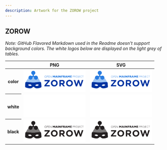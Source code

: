 ```yaml
---
description: Artwork for the ZOROW project
---
```


## ZOROW

*Note: GitHub Flavored Markdown used in the Readme doesn't support background colors. The white logos below are displayed on the light grey of tables.*

<table class="logos-table">
	<thead>
		<tr>
			<th></th>
			<th>PNG</th>
			<th>SVG</th>
		</tr>
	</thead>	
    <tbody>
		<tr>
			<th>color</th>
			<td><a href="color/zorow-color.png" download><img src="color/zorow-color.png" width="200"></a></td>
			<td><a href="color/zorow-color.svg" download><img src="color/zorow-color.svg" width="200"></a></td>
		</tr>
		<tr>
			<th>white</th>
			<td><a href="white/zorow-white.png" download><img src="white/zorow-white.png" width="200"></a></td>
			<td><a href="white/zorow-white.svg" download><img src="white/zorow-white.svg" width="200"></a></td>
		</tr>
		<tr>
			<th>black</th>
			<td><a href="black/zorow-black.png" download><img src="black/zorow-black.png" width="200"></a></td>
			<td><a href="black/zorow-black.svg" download><img src="black/zorow-black.svg" width="200"></a></td>
		</tr>
	</tbody>	
</table>



